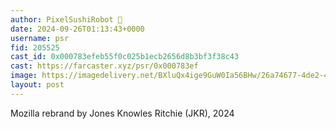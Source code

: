 ```yaml
---
author: PixelSushiRobot 💫
date: 2024-09-26T01:13:43+0000
username: psr
fid: 205525
cast_id: 0x000783efeb55f0c025b1ecb2656d8b3bf3f38c43
cast: https://farcaster.xyz/psr/0x000783ef
image: https://imagedelivery.net/BXluQx4ige9GuW0Ia56BHw/26a74677-4de2-4609-6f6c-3030b427de00/original
layout: post
---
```


Mozilla rebrand by Jones Knowles Ritchie (JKR), 2024

<img src='https://imagedelivery.net/BXluQx4ige9GuW0Ia56BHw/26a74677-4de2-4609-6f6c-3030b427de00/original' alt='' referrerpolicy='no-referrer'/>
